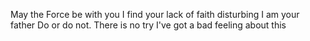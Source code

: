 May the Force be with you
 I find your lack of faith disturbing
 I am your father
 Do or do not.  There is no try
 I've got a bad feeling about this
